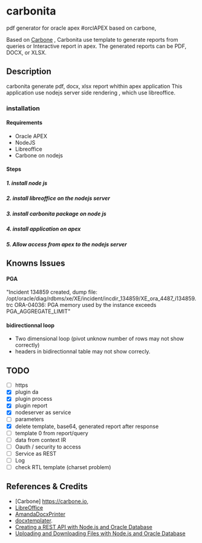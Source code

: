 # carbonita
pdf  generator for oracle apex #orclAPEX based on carbone, 

Based on [Carbone](https://carbone.io)  , Carbonita use template to generate reports from queries or Interactive report in apex.
The generated reports can be PDF, DOCX, or XLSX.

## Description
carbonita generate pdf, docx, xlsx report whithin apex application 
This application use nodejs server side rendering , which use libreoffice.

### installation 
#### Requirements
- Oracle APEX 
- NodeJS
- Libreoffice
- Carbone on nodejs


#### Steps
##### 1. install node js 
##### 2. install libreoffice on the nodejs server
##### 3. install carbonita package on node js
##### 4. install application on apex 
##### 5. Allow access from apex to the nodejs server 

##  Knowns Issues
#### PGA 
"Incident 134859 created, dump file: /opt/oracle/diag/rdbms/xe/XE/incident/incdir_134859/XE_ora_4487_i134859.trc
ORA-04036: PGA memory used by the instance exceeds PGA_AGGREGATE_LIMIT"
#### bidirectionnal loop 
- Two dimensional loop (pivot unknow number of rows may not show correctly)
- headers in bidirectionnal table may not show correcly.

## TODO
- [ ] https
- [x] plugin da
- [x] plugin process
- [x] plugin report
- [x] nodeserver  as service
- [ ] parameters
- [x] delete template, base64, generated report after response 
- [ ] template 0 from report/query
- [ ] data from context IR 
- [ ] Oauth / security to access
- [ ] Service as REST
- [ ] Log
- [ ] check RTL template (charset problem)

## References & Credits
- [Carbone] https://carbone.io, 
- [LibreOffice](https://www.libreoffice.org/)
- [AmandaDocxPrinter](https://github.com/aldocano29/AmandaDocxPrinter)
- [docxtemplater](https://github.com/open-xml-templating/docxtemplater).
- [Creating a REST API with Node.js and Oracle Database](https://jsao.io/2018/03/creating-a-rest-api-with-node-js-and-oracle-database/)
- [Uploading and Downloading Files with Node.js and Oracle Database](https://jsao.io/2019/06/uploading-and-downloading-files-with-node-js-and-oracle-database)


